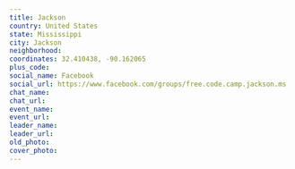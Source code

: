 ```yaml
---
title: Jackson
country: United States
state: Mississippi
city: Jackson
neighborhood: 
coordinates: 32.410438, -90.162065
plus_code:
social_name: Facebook
social_url: https://www.facebook.com/groups/free.code.camp.jackson.ms
chat_name:
chat_url:
event_name:
event_url:
leader_name:
leader_url:
old_photo: 
cover_photo:
---
```


